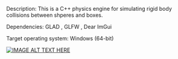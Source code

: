 Description:
	This is a C++ physics engine for simulating rigid body collisions between shperes and boxes.

Dependencies: GLAD
	    , GLFW
            , Dear ImGui

Target operating system: Windows (64-bit)

[![IMAGE ALT TEXT HERE](https://img.youtube.com/vi/jgcQ-82OwQ8)](https://www.youtube.com/watch?v=jgcQ-82OwQ8)
